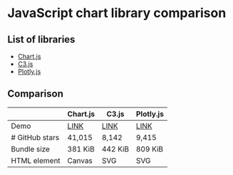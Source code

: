 # JavaScript chart library comparison

## List of libraries

- [Chart.js](https://www.chartjs.org/)
- [C3.js](https://c3js.org/)
- [Plotly.js](https://plot.ly/javascript/)

## Comparison

|                | Chart.js                                                                         | C3.js                                                                         | Plotly.js                                                                         |
| -------------- | -------------------------------------------------------------------------------- | ----------------------------------------------------------------------------- | --------------------------------------------------------------------------------- |
| Demo           | [LINK](https://uu1t-sandbox.github.io/comparison--js-chart-libraries/chart.html) | [LINK](https://uu1t-sandbox.github.io/comparison--js-chart-libraries/c3.html) | [LINK](https://uu1t-sandbox.github.io/comparison--js-chart-libraries/plotly.html) |
| # GitHub stars | 41,015                                                                           | 8,142                                                                         | 9,415                                                                             |
| Bundle size    | 381 KiB                                                                          | 442 KiB                                                                       | 809 KiB                                                                           |
| HTML element   | Canvas                                                                           | SVG                                                                           | SVG                                                                               |
